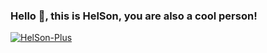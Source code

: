 ### Hello 👋, this is HelSon, you are also a cool person!
[![HelSon-Plus](https://github-readme-stats.vercel.app/api?username=HelSon-Plus&show_icons=true&include_all_commits=true)](https://github.com/HelSon-Plus)
